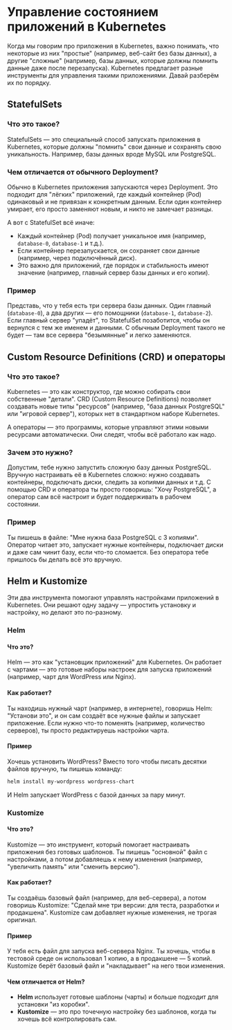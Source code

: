 # Управление состоянием приложений в Kubernetes

Когда мы говорим про приложения в Kubernetes, важно понимать, что некоторые из них "простые" (например, веб-сайт без базы данных), а другие "сложные" (например, базы данных, которые должны помнить данные даже после перезапуска). Kubernetes предлагает разные инструменты для управления такими приложениями. Давай разберём их по порядку.

## StatefulSets

### Что это такое?
StatefulSets — это специальный способ запускать приложения в Kubernetes, которые должны "помнить" свои данные и сохранять свою уникальность. Например, базы данных вроде MySQL или PostgreSQL.

### Чем отличается от обычного Deployment?
Обычно в Kubernetes приложения запускаются через Deployment. Это подходит для "лёгких" приложений, где каждый контейнер (Pod) одинаковый и не привязан к конкретным данным. Если один контейнер умирает, его просто заменяют новым, и никто не замечает разницы.

А вот с StatefulSet всё иначе:

- Каждый контейнер (Pod) получает уникальное имя (например, `database-0`, `database-1` и т.д.).
- Если контейнер перезапускается, он сохраняет свои данные (например, через подключённый диск).
- Это важно для приложений, где порядок и стабильность имеют значение (например, главный сервер базы данных и его копии).

### Пример
Представь, что у тебя есть три сервера базы данных. Один главный (`database-0`), а два других — его помощники (`database-1`, `database-2`). Если главный сервер "упадёт", то StatefulSet позаботится, чтобы он вернулся с тем же именем и данными. С обычным Deployment такого не будет — там все сервера "безымянные" и легко заменяются.

## Custom Resource Definitions (CRD) и операторы

### Что это такое?
Kubernetes — это как конструктор, где можно собирать свои собственные "детали". CRD (Custom Resource Definitions) позволяет создавать новые типы "ресурсов" (например, "база данных PostgreSQL" или "игровой сервер"), которых нет в стандартном наборе Kubernetes.

А операторы — это программы, которые управляют этими новыми ресурсами автоматически. Они следят, чтобы всё работало как надо.

### Зачем это нужно?
Допустим, тебе нужно запустить сложную базу данных PostgreSQL. Вручную настраивать её в Kubernetes сложно: нужно создавать контейнеры, подключать диски, следить за копиями данных и т.д. С помощью CRD и оператора ты просто говоришь: "Хочу PostgreSQL", а оператор сам всё настроит и будет поддерживать в рабочем состоянии.

### Пример
Ты пишешь в файле: "Мне нужна база PostgreSQL с 3 копиями". Оператор читает это, запускает нужные контейнеры, подключает диски и даже сам чинит базу, если что-то сломается. Без оператора тебе пришлось бы делать всё это вручную.

## Helm и Kustomize
Эти два инструмента помогают управлять настройками приложений в Kubernetes. Они решают одну задачу — упростить установку и настройку, но делают это по-разному.

### Helm

#### Что это?
Helm — это как "установщик приложений" для Kubernetes. Он работает с чартами — это готовые наборы настроек для запуска приложений (например, чарт для WordPress или Nginx).

#### Как работает?
Ты находишь нужный чарт (например, в интернете), говоришь Helm: "Установи это", и он сам создаёт все нужные файлы и запускает приложение. Если нужно что-то поменять (например, количество серверов), ты просто редактируешь настройки чарта.

#### Пример
Хочешь установить WordPress? Вместо того чтобы писать десятки файлов вручную, ты пишешь команду:

```sh
helm install my-wordpress wordpress-chart
```

И Helm запускает WordPress с базой данных за пару минут.

### Kustomize

#### Что это?
Kustomize — это инструмент, который помогает настраивать приложения без готовых шаблонов. Ты пишешь "основной" файл с настройками, а потом добавляешь к нему изменения (например, "увеличить память" или "сменить версию").

#### Как работает?
Ты создаёшь базовый файл (например, для веб-сервера), а потом говоришь Kustomize: "Сделай мне три версии: для теста, разработки и продакшена". Kustomize сам добавляет нужные изменения, не трогая оригинал.

#### Пример
У тебя есть файл для запуска веб-сервера Nginx. Ты хочешь, чтобы в тестовой среде он использовал 1 копию, а в продакшене — 5 копий. Kustomize берёт базовый файл и "накладывает" на него твои изменения.

#### Чем отличается от Helm?
- **Helm** использует готовые шаблоны (чарты) и больше подходит для установки "из коробки".
- **Kustomize** — это про точечную настройку без шаблонов, когда ты хочешь всё контролировать сам.
